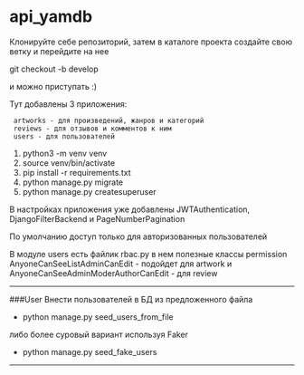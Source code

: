 # api_yamdb
Клонируйте себе репозиторий, затем в каталоге проекта создайте свою ветку и перейдите на нее

git checkout -b develop 

и можно приступать :)

Тут добавлены 3 приложения:

     artworks - для произведений, жанров и категорий
     reviews - для отзывов и комментов к ним
     users - для пользователей 

1. python3 -m venv venv
2. source venv/bin/activate
3. pip install -r requirements.txt
4. python manage.py migrate
5. python manage.py createsuperuser

В настройках приложения уже добавлены JWTAuthentication, DjangoFilterBackend и PageNumberPagination 

По умолчанию доступ только для авторизованных пользователей

В модуле users есть файлик rbac.py в нем полезные классы permission AnyoneCanSeeListAdminCanEdit - подойдет для artwork и AnyoneCanSeeAdminModerAuthorCanEdit - для review

-------------------------------------------

###User
Внести пользователей в БД из предложенного файла
- python manage.py seed_users_from_file

либо более суровый вариант используя Faker
- python manage.py seed_fake_users

-------------------------------------------